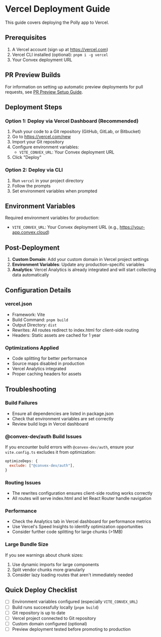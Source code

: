 # Vercel Deployment Guide

This guide covers deploying the Polly app to Vercel.

## Prerequisites

1. A Vercel account (sign up at https://vercel.com)
2. Vercel CLI installed (optional): `pnpm i -g vercel`
3. Your Convex deployment URL

## PR Preview Builds

For information on setting up automatic preview deployments for pull requests, see [PR Preview Setup Guide](docs/PR_PREVIEW_SETUP.md).

## Deployment Steps

### Option 1: Deploy via Vercel Dashboard (Recommended)

1. Push your code to a Git repository (GitHub, GitLab, or Bitbucket)
2. Go to https://vercel.com/new
3. Import your Git repository
4. Configure environment variables:
   - `VITE_CONVEX_URL`: Your Convex deployment URL
5. Click "Deploy"

### Option 2: Deploy via CLI

1. Run `vercel` in your project directory
2. Follow the prompts
3. Set environment variables when prompted

## Environment Variables

Required environment variables for production:

- `VITE_CONVEX_URL`: Your Convex deployment URL (e.g., https://your-app.convex.cloud)

## Post-Deployment

1. **Custom Domain**: Add your custom domain in Vercel project settings
2. **Environment Variables**: Update any production-specific variables
3. **Analytics**: Vercel Analytics is already integrated and will start collecting data automatically

## Configuration Details

### vercel.json

- Framework: Vite
- Build Command: `pnpm build`
- Output Directory: `dist`
- Rewrites: All routes redirect to index.html for client-side routing
- Headers: Static assets are cached for 1 year

### Optimizations Applied

- Code splitting for better performance
- Source maps disabled in production
- Vercel Analytics integrated
- Proper caching headers for assets

## Troubleshooting

### Build Failures

- Ensure all dependencies are listed in package.json
- Check that environment variables are set correctly
- Review build logs in Vercel dashboard

### @convex-dev/auth Build Issues

If you encounter build errors with `@convex-dev/auth`, ensure your `vite.config.ts` excludes it from optimization:

```javascript
optimizeDeps: {
  exclude: ["@convex-dev/auth"],
}
```

### Routing Issues

- The rewrites configuration ensures client-side routing works correctly
- All routes will serve index.html and let React Router handle navigation

### Performance

- Check the Analytics tab in Vercel dashboard for performance metrics
- Use Vercel's Speed Insights to identify optimization opportunities
- Consider further code splitting for large chunks (>1MB)

### Large Bundle Size

If you see warnings about chunk sizes:

1. Use dynamic imports for large components
2. Split vendor chunks more granularly
3. Consider lazy loading routes that aren't immediately needed

## Quick Deploy Checklist

- [ ] Environment variables configured (especially `VITE_CONVEX_URL`)
- [ ] Build runs successfully locally (`pnpm build`)
- [ ] Git repository is up to date
- [ ] Vercel project connected to Git repository
- [ ] Custom domain configured (optional)
- [ ] Preview deployment tested before promoting to production
